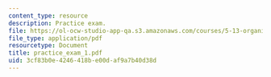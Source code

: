 ```yaml
---
content_type: resource
description: Practice exam.
file: https://ol-ocw-studio-app-qa.s3.amazonaws.com/courses/5-13-organic-chemistry-ii-fall-2006/3cf83b0e4246418be00daf9a7b40d38d_practice_exam_1.pdf
file_type: application/pdf
resourcetype: Document
title: practice_exam_1.pdf
uid: 3cf83b0e-4246-418b-e00d-af9a7b40d38d
---
```


